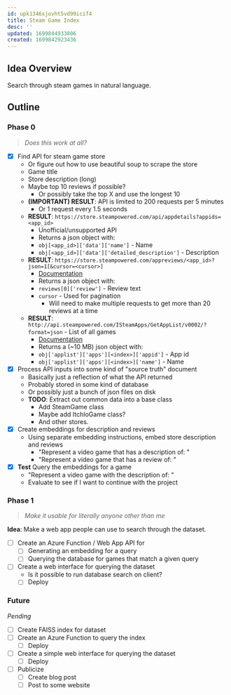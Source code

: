 ```yaml
---
id: upk1346sjovht5vd99icif4
title: Steam Game Index
desc: ''
updated: 1699844933806
created: 1699842923436
---
```


## Idea Overview

Search through steam games in natural language.

## Outline

### Phase 0
> *Does this work at all?*

* [X] Find API for steam game store
    * Or figure out how to use beautiful soup to scrape the store
    * Game title
    * Store description (long)
    * Maybe top 10 reviews if possible?
        * Or possibly take the top X and use the longest 10
    * **(IMPORTANT) RESULT**: API is limited to 200 requests per 5 minutes
        * Or 1 request every 1.5 seconds
    * **RESULT**: `https://store.steampowered.com/api/appdetails?appids=<app_id>`
        * Unofficial/unsupported API
        * Returns a json object with:
        * `obj[<app_id>]['data']['name']` - Name
        * `obj[<app_id>]['data']['detailed_description']` - Description
    * **RESULT**: `https://store.steampowered.com/appreviews/<app_id>?json=1[&cursor=<cursor>]`
        * [Documentation](https://partner.steamgames.com/doc/store/getreviews)
        * Returns a json object with:
        * `reviews[0]['review']` - Review text
        * `cursor` - Used for pagination
            * Will need to make multiple requests to get more than 20 reviews at a time
    * **RESULT**: `http://api.steampowered.com/ISteamApps/GetAppList/v0002/?format=json` - List of all games
        * [Documentation](https://partner.steamgames.com/doc/webapi/ISteamApps#GetAppList)
        * Returns a (~10 MB) json object with:
        * `obj['applist']['apps'][<index>]['appid']` - App id
        * `obj['applist']['apps'][<index>]['name']` - Name
* [X] Process API inputs into some kind of "source truth" document
    * Basically just a reflection of what the API returned
    * Probably stored in some kind of database
    * Or possibly just a bunch of json files on disk
    * **TODO**: Extract out common data into a base class
        - Add SteamGame class
        - Maybe add ItchIoGame class?
        - And other stores.
* [X] Create embeddings for description and reviews
    * Using separate embedding instructions, embed store description and reviews
        * "Represent a video game that has a description of: "
        * "Represent a video game that has a review of: "
* [X] **Test** Query the embeddings for a game
    * "Represent a video game with the description of: "
    * Evaluate to see if I want to continue with the project

### Phase 1
> *Make it usable for literally anyone other than me*

**Idea**: Make a web app people can use to search through the dataset.

* [ ] Create an Azure Function / Web App API for
    * [ ] Generating an embedding for a query
    * [ ] Querying the database for games that match a given query
* [ ] Create a web interface for querying the dataset
    * Is it possible to run database search on client?
    * [ ] Deploy

### Future
*Pending*
* [ ] Create FAISS index for dataset
* [ ] Create an Azure Function to query the index
    * [ ] Deploy
* [ ] Create a simple web interface for querying the dataset
    * [ ] Deploy
* [ ] Publicize
    * [ ] Create blog post
    * [ ] Post to some website